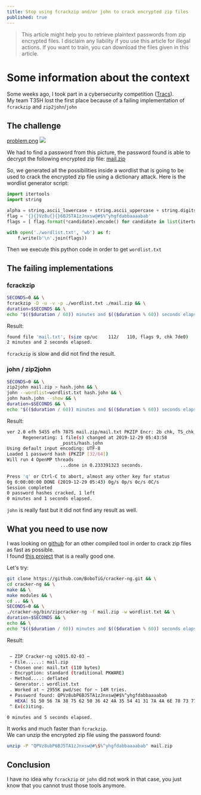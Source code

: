 ```yaml
---
title: Stop using fcrackzip and/or john to crack encrypted zip files
published: true
---
```


> This article might help you to retrieve plaintext passwords from zip
> encrypted files. I disclaim any liability if you use this article for illegal actions.
> If you want to train, you can download the files given in this article.

# Some information about the context

Some weeks ago, I took part in a cybersecurity competition (<a href="https://tracs.viarezo.fr/gallery">Tracs</a>).<br>
My team T35H lost the first place because of a failing implementation of `fcrackzip` and `zip2john`/`john` 

## The challenge

<a href="/images/posts/ZipCracking/problem.png">problem.png</a>
<img class="img_posts" src="/images/posts/ZipCracking/problem.png">


We had to find a password from this picture, the password found is able to decrypt the following encrypted zip file: <a href="/images/posts/ZipCracking/mail.zip">mail.zip</a><br>

So, we generated all the possibilities inside a wordlist that is going to be used to crack the encrypted zip file using a dictionary attack.
Here is the wordlist generator script:

```python
import itertools
import string

alpha = string.ascii_lowercase + string.ascii_uppercase + string.digits
flag = '{}{}Vz8u{}{}6BJ5TA1zJnxsw@#$%^yhgfdabbaaaabab'
flags = [ flag.format(*candidate).encode() for candidate in list(itertools.product(alpha, repeat=4))]

with open('./wordlist.txt', 'wb') as f:
    f.write(b'\n'.join(flags))
```

Then we execute this python code in order to get `wordlist.txt`


## The failing implementations

### fcrackzip

```bash
SECONDS=0 && \
fcrackzip -D -u -v -p ./wordlist.txt ./mail.zip && \
duration=$SECONDS && \
echo "$(($duration / 60)) minutes and $(($duration % 60)) seconds elapsed."
```

Result:
```bash
found file 'mail.txt', (size cp/uc    112/   110, flags 9, chk 7de0)
2 minutes and 2 seconds elapsed.
```

`fcrackzip` is slow and did not find the result.

### john / zip2john

```bash
SECONDS=0 && \
zip2john mail.zip > hash.john && \
john --wordlist=wordlist.txt hash.john && \
john hash.john --show && \
duration=$SECONDS && \
echo "$(($duration / 60)) minutes and $(($duration % 60)) seconds elapsed."
```

Result:
```bash
ver 2.0 efh 5455 efh 7875 mail.zip/mail.txt PKZIP Encr: 2b chk, TS_chk, cmplen=112, decmplen=110, crc=F3A9E94B
      Regenerating: 1 file(s) changed at 2019-12-29 05:43:58
                    _posts/hash.john
Using default input encoding: UTF-8
Loaded 1 password hash (PKZIP [32/64])
Will run 4 OpenMP threads
                    ...done in 0.233391323 seconds.
                    
Press 'q' or Ctrl-C to abort, almost any other key for status
0g 0:00:00:00 DONE (2019-12-29 05:43) 0g/s 0p/s 0c/s 0C/s
Session completed
0 password hashes cracked, 1 left
0 minutes and 1 seconds elapsed.
```

`john` is really fast but it did not find any result as well.


## What you need to use now


I was looking on <a href="https://github.com/search?l=C%2B%2B&q=zip+cracker&type=Repositories">github</a> for an other compiled tool in order to crack zip files as fast as possible.<br>
I found <a href="https://github.com/BoboTiG/cracker-ng">this project</a> that is a really good one.

Let's try:
```bash
git clone https://github.com/BoboTiG/cracker-ng.git && \
cd cracker-ng && \
make && \
make modules && \
cd .. && \
SECONDS=0 && \
./cracker-ng/bin/zipcracker-ng -f mail.zip -w wordlist.txt && \
duration=$SECONDS && \
echo && \
echo "$(($duration / 60)) minutes and $(($duration % 60)) seconds elapsed."
```

Result:
```bash

 ~ ZIP Cracker-ng v2015.02-03 ~
 - File......: mail.zip
 * Chosen one: mail.txt (110 bytes)
 - Encryption: standard (traditional PKWARE)
 - Method....: deflated
 - Generator.: wordlist.txt
 . Worked at ~ 2955K pwd/sec for ~ 14M tries.
 + Password found: QPVz8ubP6BJ5TA1zJnxsw@#$%^yhgfdabbaaaabab
   HEXA[ 51 50 56 7A 38 75 62 50 36 42 4A 35 54 41 31 7A 4A 6E 78 73 77 40 23 24 25 5E 79 68 67 66 64 61 62 62 61 61 61 61 62 61 62 ]
 ^ Ex(c)iting.

0 minutes and 5 seconds elapsed.
```

It works and much faster than `fcrackzip`.<br>
We can unzip the encrypted zip file using the password found:

```bash
unzip -P "QPVz8ubP6BJ5TA1zJnxsw@#\$%^yhgfdabbaaaabab" mail.zip
```

## Conclusion


I have no idea why `fcrackzip` or `john` did not work in that case, you just know that you cannot trust those tools anymore.
